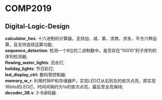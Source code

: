 # COMP2019
## Digital-Logic-Design
**calculator_hex**: 十六进制的计算器，支持加、减、乘、求商，求余，平方六种运算，且支持连续运算功能; <br />
**sequence_detection**: 检测一个8位的二进制数中，是否存在“10010”的子序列的序列检测器; <br />
**flowing_water_lights**: 流水灯; <br />
**holiday_lights**: 节日彩灯; <br />
**led_display_ctrl**: 数码管控制器; <br />
**memory_w_r**: 利用时钟IP和存储器IP，实现LED灯从右到左的依次点亮，即实现16bits的LED灯，时间间隔约为1s的依次点亮，最后至全亮保持; <br />
**decoder_38.v**: 3-8译码器.

